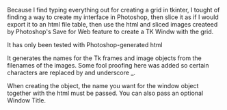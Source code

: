 Because I find typing everything out for creating a grid in tkinter,
I tought of finding a way to create my interface in Photoshop, 
then slice it as if I would export it to an html file table,
then use the html and sliced images createed by Photoshop's 
Save for Web feature to create a TK Windw with the grid.

It has only been tested with Photoshop-generated html

It generates the names for the Tk frames and image objects from the filenames 
of the images. Some fool proofing here was added so certain characters are 
replaced by and underscore _.

When creating the object, the name you want for the window object together with the
html must be passed. You can also pass an optional Window Title.

